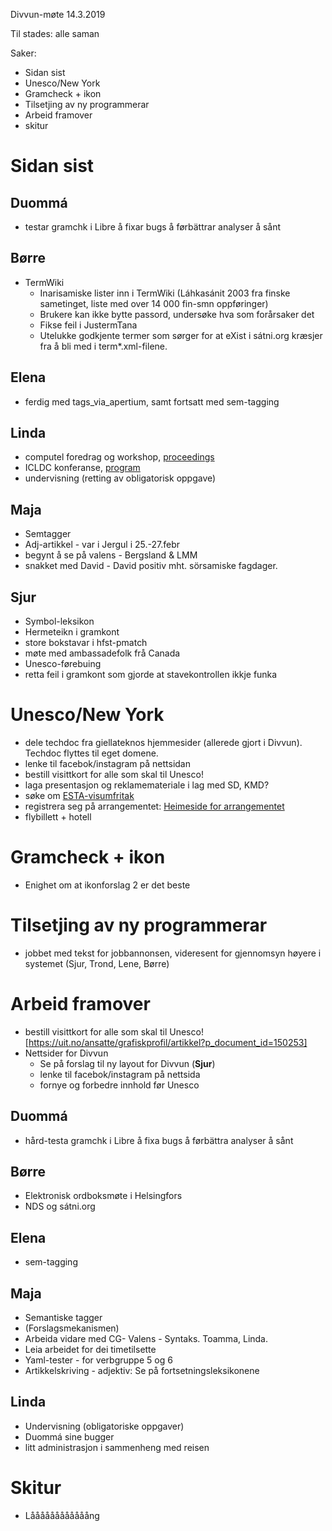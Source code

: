 Divvun-møte 14.3.2019

Til stades: alle saman

Saker:
* Sidan sist
* Unesco/New York
* Gramcheck + ikon
* Tilsetjing av ny programmerar
* Arbeid framover
* skitur

#  Sidan sist

##  Duommá
* testar gramchk i Libre å fixar bugs å førbättrar analyser å sånt

##  Børre
* TermWiki
    - Inarisamiske lister inn i TermWiki (Láhkasánit 2003 fra finske 
   sametinget, liste med over 14 000 fin-smn oppføringer)
    - Brukere kan ikke bytte passord, undersøke hva som forårsaker det
    - Fikse feil i JustermTana
    - Utelukke godkjente termer som sørger for at eXist i sátni.org 
   kræsjer fra å bli med i term*.xml-filene.

##  Elena
* ferdig med tags_via_apertium, samt fortsatt med sem-tagging

##  Linda
* computel foredrag og workshop,
  [proceedings](https://computel-workshop.org/wp-content/uploads/2019/02/CEL3_book_papers_draft.pdf)
* ICLDC konferanse, [program](http://icldc6.icldc-hawaii.org/)
* undervisning (retting av obligatorisk oppgave)

##  Maja
* Semtagger
* Adj-artikkel - var i Jergul i 25.-27.febr
* begynt å se på valens - Bergsland & LMM
* snakket med David - David positiv mht. sörsamiske fagdager.

##  Sjur
* Symbol-leksikon
* Hermeteikn i gramkont
* store bokstavar i hfst-pmatch
* møte med ambassadefolk frå Canada
* Unesco-førebuing
* retta feil i gramkont som gjorde at stavekontrollen ikkje funka

#  Unesco/New York
* dele techdoc fra giellateknos hjemmesider (allerede gjort i 
  Divvun). Techdoc flyttes til eget domene.
* lenke til facebok/instagram på nettsidan
* bestill visittkort for alle som skal til Unesco!
* laga presentasjon og reklamemateriale i lag med SD, KMD?
* søke om [ESTA-visumfritak](https://esta.cbp.dhs.gov/esta/)
* registrera seg på arrangementet:
  [Heimeside for arrangementet](https://www.un.org/development/desa/indigenouspeoples/unpfii-sessions-2/18-2.html)
* flybillett + hotell

#  Gramcheck + ikon
* Enighet om at ikonforslag 2 er det beste

#  Tilsetjing av ny programmerar
* jobbet med tekst for jobbannonsen, videresent for gjennomsyn høyere i
  systemet (Sjur, Trond, Lene, Børre)

#  Arbeid framover
* bestill visittkort for alle som skal til Unesco!
  [https://uit.no/ansatte/grafiskprofil/artikkel?p_document_id=150253]
* Nettsider for Divvun
    - Se på forslag til ny layout for Divvun (**Sjur**)
    - lenke til facebok/instagram på nettsida
    - fornye og forbedre innhold før Unesco

##  Duommá
* hård-testa gramchk i Libre å fixa bugs å førbättra analyser å sånt

##  Børre
* Elektronisk ordboksmøte i Helsingfors
* NDS og sátni.org 

##  Elena
* sem-tagging

##  Maja
* Semantiske tagger 
* (Forslagsmekanismen)  
* Arbeida vidare med CG- Valens - Syntaks. Toamma, Linda.
* Leia arbeidet for dei timetilsette  
* Yaml-tester - for verbgruppe 5 og 6  
* Artikkelskriving  - adjektiv: Se på fortsetningsleksikonene  

##  Linda
* Undervisning (obligatoriske oppgaver)
* Duommá sine bugger
* litt administrasjon i sammenheng med reisen

#  Skitur
* Låååååååååååång
